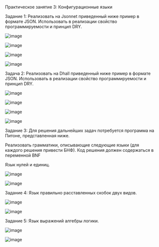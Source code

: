 Практическое занятие 3: Конфигурационные языки

Задание 1: Реализовать на Jsonnet приведенный ниже пример в формате JSON. Использовать в реализации свойство программируемости и принцип DRY.

![image](https://github.com/user-attachments/assets/c61c475b-4bac-479d-bc3a-c4a4ffddfcfe)

![image](https://github.com/user-attachments/assets/81031c22-8f02-4b3b-b3f4-590c38ec71f6)

![image](https://github.com/user-attachments/assets/166b53d8-18a5-4672-b0d5-6b6017ce7580)

![image](https://github.com/user-attachments/assets/5e5df269-a62a-4d72-a6c8-33625747467b)

Задача 2: Реализовать на Dhall приведенный ниже пример в формате JSON. Использовать в реализации свойство программируемости и принцип DRY.

![image](https://github.com/user-attachments/assets/4ed7ccc4-5869-474a-a36b-a61a6b03f448)

![image](https://github.com/user-attachments/assets/31c54ab8-1929-4497-ad26-2e9728978f6d)

![image](https://github.com/user-attachments/assets/553ef5c3-40a3-4afa-920f-4c43a892a26c)

![image](https://github.com/user-attachments/assets/3f6fe928-9acf-4be6-ad34-43c90095cd52)

Задание 3: Для решения дальнейших задач потребуется программа на Питоне, представленная ниже.

Реализовать грамматики, описывающие следующие языки (для каждого решения привести БНФ). Код решения должен содержаться в переменной BNF

Язык нулей и единиц.

![image](https://github.com/user-attachments/assets/306b4351-4f1b-4c1e-b8c4-3dd863b2e3ac)

![image](https://github.com/user-attachments/assets/fd15d99c-55dd-4bb8-a880-2c5321298744)

Задание 4: Язык правильно расставленных скобок двух видов.

![image](https://github.com/user-attachments/assets/c4ec1876-7f94-4a7f-95b5-dbc6e95389ef)

![image](https://github.com/user-attachments/assets/29f616d1-b19e-408c-b08f-da4b017e3fec)

Задание 5: Язык выражений алгебры логики.

![image](https://github.com/user-attachments/assets/08fa3f24-0f9e-45fc-92ee-4db2b66229f4)

![image](https://github.com/user-attachments/assets/2ccfedec-3079-42d2-b950-6b0fbf11772b)
